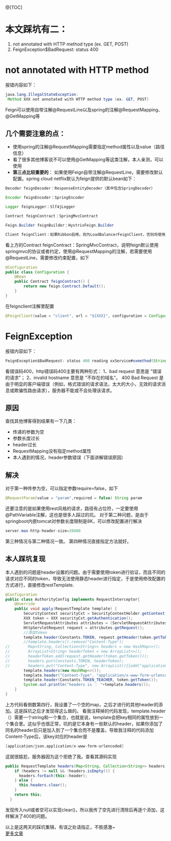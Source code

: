 @[TOC]
# 本文踩坑有二：
  1. not annotated with HTTP method type (ex. GET, POST)
  2. FeignException$BadRequest: status 400 

# not annotated with HTTP method
报错内容如下：
```java
java.lang.IllegalStateException:
 Method XXX not annotated with HTTP method type (ex. GET, POST)
```
Feign可以使用自带注解@RequestLine以及spring的注解@RequestMapping、@GetMapping等
## 几个需要注意的点：  

 - 使用spring的注解@RequestMapping需要指定method属性以及value（路径信息）
 - 看了很多其他博客说不可以使用@GetMapping等这类注解，本人亲测，可以使用
 - **第三点比较重要的**：
如果使用Feign自带注解@RequestLine，需要修改默认配置。spring cloud netflix默认为feign提供的默认bean如下：

```java
Decoder feignDecoder：ResponseEntityDecoder（其中包含SpringDecoder）

Encoder feignEncoder：SpringEncoder

Logger feignLogger：Slf4jLogger

Contract feignContract：SpringMvcContract

Feign.Builder feignBuilder：HystrixFeign.Builder

Client feignClient：如果Ribbon启用，则为LoadBalancerFeignClient，否则将使用默认的feign客户端。
```
看上方的Contract feignContract：SpringMvcContract，说明feign默认使用springmvc的协议或者约定，使用@RequestMapping的注解，若需要使用@RequestLine，需要修改约束配置，如下
```java
@Configuration
public class Configuration {
    @Bean
    public Contract feignContract() {
        return new feign.Contract.Default();
    }
}
```
在feignclient注解里配置

```java
@FeignClient(value = "client", url = "${XXX}", configuration = Configuration .class)
```
# FeignException
报错内容如下：

```java
FeignException$BadRequest: status 400 reading xxService#xxmethod(String, Interger)
```
看错误码400，http错误码400主要有两种形式：
1、bad request 意思是 "错误的请求"；
2、invalid hostname 意思是 "不存在的域名"。
400 Bad Request 是由于明显的客户端错误（例如，格式错误的请求语法，太大的大小，无效的请求消息或欺骗性路由请求），服务器不能或不会处理该请求。
## 原因
查找其他博客得到结果有一下几类：

 - 传递的参数为空
 - 参数长度过长
 - header过长
 - RequestMapping没有指定method属性
 - 本人遇到的情况，header参数错误（下面讲解错误原因）
## 解决
对于第一种传参为空，可以指定参数require=false，如下

```java
@RequestParam(value = "param",required = false) String param
```
还要注意的是如果使用rest风格的请求，路径有占位符，一定要使用@PathVariable注解，这也是很多人踩过的坑。
对于第二种问题，是由于springboot内嵌tomcat对参数长度限制是8K，可以修改配置进行解决

```java
server.max-http-header-size=20480
```
第三种情况与第二种情况一致。
第四种情况直接指定方法就好。
## 本人踩坑复现
本人遇到的问题是header设置的问题。由于需要使用token进行验证，而且不同的请求对应不同的token，导致无法使用静态header进行指定，于是使用修改配置的方式进行，直接修改restTemplate.

```java
@Configuration
public class AuthorityConfig implements RequestInterceptor{
    @Override
    public void apply(RequestTemplate template) {
        SecurityContext securityCxt = SecurityContextHolder.getContext();
        XXX token = XXX securityCxt.getAuthentication();
        ServletRequestAttributes attributes = (ServletRequestAttributes) RequestContextHolder.getRequestAttributes();
        HttpServletRequest request = attributes.getRequest();
        //添加token
        template.header(Constants.TOKEN, request.getHeader(token.getToken()));
        //template.headers().remove("Content-Type");
//        Map<String, Collection<String>> headers = new HashMap<>();
//        ArrayList<String> headerToken = new ArrayList<>();
//        headerToken.add(request.getHeader(token.getToken()));
//        headers.put(Constants.TOKEN, headerToken);
//        headers.put("Content-Type", new ArrayList(){{add("application/x-www-form-urlencoded");}});
        template.headers(new HashMap<>());
        template.header("Content-Type", "application/x-www-form-urlencoded");
        template.header(Constants.TOKEN_TEACHER, token.getToken());
        System.out.println("headers is ： "+template.headers());
    }
}
```
上方代码看倒数第四行，我设置了一个空的map，之后才进行的其他header的添加。这是踩坑之后才发现得这么做的。
看我注释掉的代码发现，template.header（）需要一个string和一个集合，也就是说，template会把key相同的属性放到一个集合里。这似乎也很正常，坑的是它本身有一些默认的header，如果你添加了同名的header后只是加入到了一个集合而不是覆盖，导致我注释的代码添加Content-Type后，该key对应的header是

```java
[application/json,application/x-www-form-urlencoded]
```
这就很尴尬，服务器因为这个拒绝了我。查看其源码实现

```java
public RequestTemplate headers(Map<String, Collection<String>> headers) {
    if (headers != null && !headers.isEmpty()) {
      headers.forEach(this::header);
    } else {
      this.headers.clear();
    }
    return this;
  }
```
发现传入null或者空可以实现clear()，所以我传了空先进行清除后再逐个添加，这样解决了400的问题。


以上是这两天的踩坑集锦，有误之处请指正，不胜感激~  
[更多文章](https://blog.csdn.net/cuiyaocool)